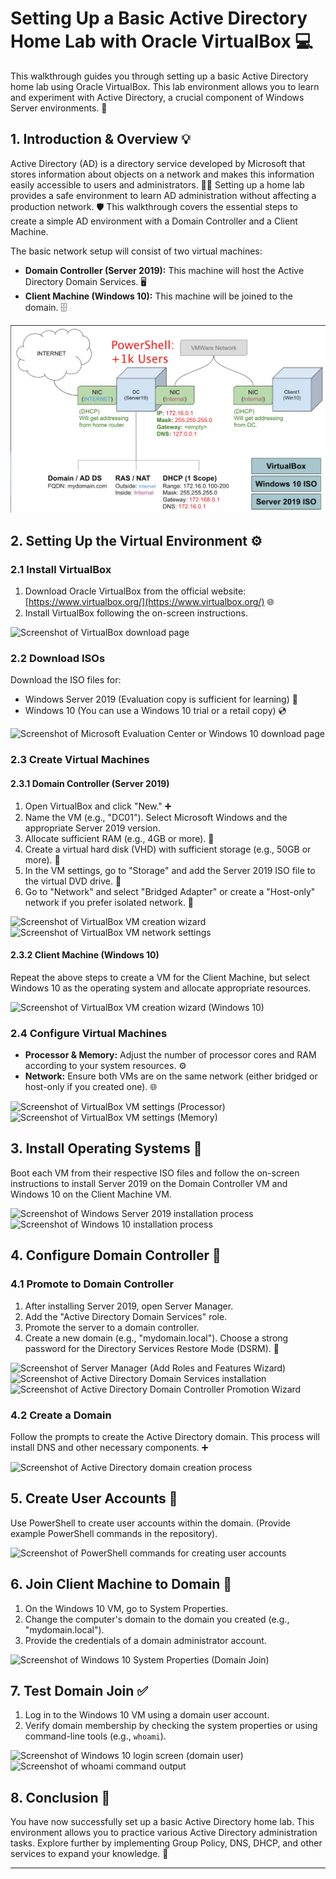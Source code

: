 # Setting Up a Basic Active Directory Home Lab with Oracle VirtualBox 💻

This walkthrough guides you through setting up a basic Active Directory home lab using Oracle VirtualBox. This lab environment allows you to learn and experiment with Active Directory, a crucial component of Windows Server environments. 🧪

## 1. Introduction & Overview 💡

Active Directory (AD) is a directory service developed by Microsoft that stores information about objects on a network and makes this information easily accessible to users and administrators. 🧑‍💻 Setting up a home lab provides a safe environment to learn AD administration without affecting a production network. 🛡️ This walkthrough covers the essential steps to create a simple AD environment with a Domain Controller and a Client Machine.

The basic network setup will consist of two virtual machines:

*   **Domain Controller (Server 2019):** This machine will host the Active Directory Domain Services. 🖥️
*   **Client Machine (Windows 10):** This machine will be joined to the domain. 🗄️

![AD Home Lab Diagram](img/diagram.png)

## 2. Setting Up the Virtual Environment ⚙️

### 2.1 Install VirtualBox

1.  Download Oracle VirtualBox from the official website: [https://www.virtualbox.org/](https://www.virtualbox.org/) 🌐
2.  Install VirtualBox following the on-screen instructions.

![Screenshot of VirtualBox download page](img/virtualbox_download.png)

### 2.2 Download ISOs

Download the ISO files for:

*   Windows Server 2019 (Evaluation copy is sufficient for learning) 💾
*   Windows 10 (You can use a Windows 10 trial or a retail copy) 💿

![Screenshot of Microsoft Evaluation Center or Windows 10 download page](img/microsoft_downloads.png)

### 2.3 Create Virtual Machines

#### 2.3.1 Domain Controller (Server 2019)

1.  Open VirtualBox and click "New." ➕
2.  Name the VM (e.g., "DC01"). Select Microsoft Windows and the appropriate Server 2019 version.
3.  Allocate sufficient RAM (e.g., 4GB or more). 🐏
4.  Create a virtual hard disk (VHD) with sufficient storage (e.g., 50GB or more). 💽
5.  In the VM settings, go to "Storage" and add the Server 2019 ISO file to the virtual DVD drive. 📀
6.  Go to "Network" and select "Bridged Adapter" or create a "Host-only" network if you prefer isolated network. 🔗

![Screenshot of VirtualBox VM creation wizard](img/virtualbox_vm_create.png)
![Screenshot of VirtualBox VM network settings](img/virtualbox_network_settings.png)

#### 2.3.2 Client Machine (Windows 10)

Repeat the above steps to create a VM for the Client Machine, but select Windows 10 as the operating system and allocate appropriate resources.

![Screenshot of VirtualBox VM creation wizard (Windows 10)](img/virtualbox_vm_create_win10.png)

### 2.4 Configure Virtual Machines

*   **Processor & Memory:** Adjust the number of processor cores and RAM according to your system resources. ⚙️
*   **Network:** Ensure both VMs are on the same network (either bridged or host-only if you created one). 🌐

![Screenshot of VirtualBox VM settings (Processor)](img/virtualbox_processor.png)
![Screenshot of VirtualBox VM settings (Memory)](img/virtualbox_memory.png)

## 3. Install Operating Systems 💽

Boot each VM from their respective ISO files and follow the on-screen instructions to install Server 2019 on the Domain Controller VM and Windows 10 on the Client Machine VM.

![Screenshot of Windows Server 2019 installation process](img/windows_server_install_process.png)
![Screenshot of Windows 10 installation process](img/windows_10_install_process.png)

## 4. Configure Domain Controller 👑

### 4.1 Promote to Domain Controller

1.  After installing Server 2019, open Server Manager.
2.  Add the "Active Directory Domain Services" role.
3.  Promote the server to a domain controller.
4.  Create a new domain (e.g., "mydomain.local"). Choose a strong password for the Directory Services Restore Mode (DSRM). 🔑

![Screenshot of Server Manager (Add Roles and Features Wizard)](img/server_manager_add_roles.png)
![Screenshot of Active Directory Domain Services installation](img/ad_ds_install.png)
![Screenshot of Active Directory Domain Controller Promotion Wizard](img/dc_promo_wizard.png)

### 4.2 Create a Domain

Follow the prompts to create the Active Directory domain. This process will install DNS and other necessary components. ➕

![Screenshot of Active Directory domain creation process](img/ad_domain_creation.png)

## 5. Create User Accounts 👤

Use PowerShell to create user accounts within the domain. (Provide example PowerShell commands in the repository).

![Screenshot of PowerShell commands for creating user accounts](img/powershell_create_users.png)

## 6. Join Client Machine to Domain 🤝

1.  On the Windows 10 VM, go to System Properties.
2.  Change the computer's domain to the domain you created (e.g., "mydomain.local").
3.  Provide the credentials of a domain administrator account.

![Screenshot of Windows 10 System Properties (Domain Join)](img/windows_domain_join.png)

## 7. Test Domain Join ✅

1.  Log in to the Windows 10 VM using a domain user account.
2.  Verify domain membership by checking the system properties or using command-line tools (e.g., `whoami`).

![Screenshot of Windows 10 login screen (domain user)](img/windows_domain_login.png)
![Screenshot of `whoami` command output](img/whoami_command.png)

## 8. Conclusion 🎉

You have now successfully set up a basic Active Directory home lab. This environment allows you to practice various Active Directory administration tasks. Explore further by implementing Group Policy, DNS, DHCP, and other services to expand your knowledge. 🚀

---
